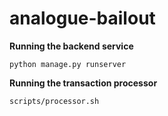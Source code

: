 # analogue-bailout

**Running the backend service**

```
python manage.py runserver
```

**Running the transaction processor**

```
scripts/processor.sh
```